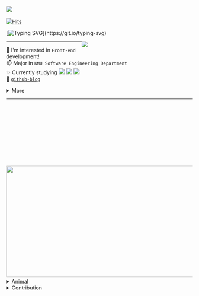 <img src="https://github.com/user-attachments/assets/82c3ded6-3142-4536-b2c0-8fc79578e4d8" width="50" />

[![Hits](https://hits.seeyoufarm.com/api/count/incr/badge.svg?url=https%3A%2F%2Fgithub.com%2Fhhzzzk&count_bg=%230000&title_bg=%23ddddd&icon=github.svg&icon_color=%23E8F1EF&title=today&edge_flat=false)](https://hits.seeyoufarm.com)

[![Typing SVG](https://readme-typing-svg.demolab.com?font=Tiny5&size=25&pause=1000&color=eeeeee&width=400&height=30&lines=Hello%2C+World!)](https://git.io/typing-svg)


<!--[![GitHub WidgetBox](https://github-widgetbox.vercel.app/api/profile?username=softourr&data=followers,repositories,stars,commits&theme=blueberry_dark)](https://github.com/Jurredr/github-widgetbox)-->

<a href="#"><img align="right" src="https://i.pinimg.com/originals/a7/ff/34/a7ff3430eeac57123dedd6dbe63ba510.gif" width="300" /></a>

---
🌱 I'm interested in `Front-end` development!  
📫 Major in `KMU Software Engineering Department`  
✨ Currently studying 
<img src="https://img.shields.io/badge/Next.js-66CCFF?style=social&logo=Next.js&logoColor=#000000">
<img src="https://img.shields.io/badge/Typescript-66CCFF?style=social&logo=Typescript&logoColor=#3178C6">
<img src="https://img.shields.io/badge/React-66CCFF?style=social&logo=React&logoColor=#61DAFB">   
🧩 [`github-blog`](https://logventureio.github.io/)
<details>
  <summary>More</summary>
    
#### Experience

🚙 `24.08 ~ ING`  Hyundai AutoEver Mobility SW school 1기

☁️ `24.09 ~ 2024.10` 2024 OSSCA 오픈소스 컨트리뷰션 아카데미 Ant Design Korea 멘티
</details>


---
<div align="center" style="margin-top:180px;">


</div>

<div align="center" style="margin-top:10px;">
<a href="https://github.com/devxb/gitanimals">
<img
  src="https://render.gitanimals.org/farms/softourr"
  width="600"
  height="300"
/>
</a>
</div>

<!------------------>

<details>
  <summary>Animal</summary>
  <div align="center" style="display: flex; flex-direction: column; align-items: center; justify-content: center;">
    <a href="https://github.com/devxb/gitanimals">
    <img
      src="https://render.gitanimals.org/lines/softourr?pet-id=598065776409047824"
      width="600"
      height="120"
    />
  </a>
  <a href="https://github.com/devxb/gitanimals">
    <img src="https://render.gitanimals.org/lines/softourr?pet-id=616971559092463588" width="25%" height="100"/><img src="https://render.gitanimals.org/lines/softourr?pet-id=616971559092463589" width="25%" height="100"/><img src="https://render.gitanimals.org/lines/softourr?pet-id=616971559092463590" width="25%" height="100"/>
</a>
<a href="https://github.com/devxb/gitanimals">
    <img
      src="https://render.gitanimals.org/lines/softourr?pet-id=616971559092463593"
      width="600"
      height="120"
    />
   <img
      src="https://render.gitanimals.org/lines/softourr?pet-id=621253017400746038"
      width="600"
      height="120"
    />
  </a>
</div>
</details>


<details>
  <summary>Contribution</summary>
  
<img align="center" src="./profile-3d-contrib/profile-night-rainbow.svg" alt="Profile Green Animate" style="margin-top: 20px;" >

</details>
</div>
